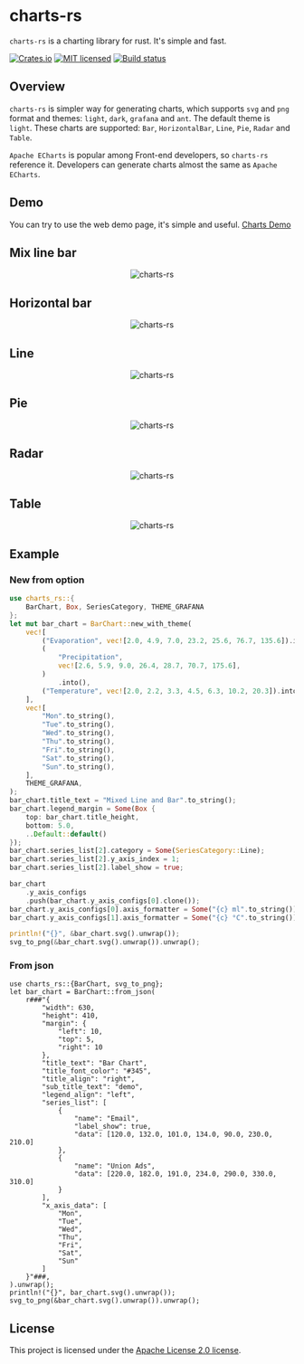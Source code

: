 # charts-rs

`charts-rs` is a charting library for rust. It's simple and fast.

[![Crates.io][crates-badge]][crates-url]
[![MIT licensed][apache2-badge]][apache2-url]
[![Build status](https://github.com/vicanso/charts-rs/actions/workflows/ci.yml/badge.svg?branch=main)](https://github.com/vicanso/charts-rs/actions/workflows/ci.yml)


[crates-badge]: https://img.shields.io/crates/v/charts-rs.svg
[crates-url]: https://crates.io/crates/charts-rs
[apache2-badge]: https://img.shields.io/badge/license-Apache2-blue.svg
[apache2-url]: https://github.com/vicanso/charts-rs/blob/main/LICENSE

## Overview

`charts-rs` is simpler way for generating charts, which supports `svg` and `png` format and themes: `light`, `dark`, `grafana` and `ant`. The default theme is `light`. These charts are supported: `Bar`, `HorizontalBar`, `Line`, `Pie`, `Radar` and `Table`.

`Apache ECharts` is popular among Front-end developers, so `charts-rs` reference it. Developers can generate charts almost the same as `Apache ECharts`. 

## Demo

You can try to use the web demo page, it's simple and useful. [Charts Demo](https://charts.npmtrend.com/)

## Mix line bar
<p align="center">
    <img src="./asset/image/mix-line-bar.png" alt="charts-rs">
</p>

## Horizontal bar
<p align="center">
    <img src="./asset/image/horizontal-bar.png" alt="charts-rs">
</p>

## Line
<p align="center">
    <img src="./asset/image/line.png" alt="charts-rs">
</p>

## Pie
<p align="center">
    <img src="./asset/image/pie.png" alt="charts-rs">
</p>

## Radar
<p align="center">
    <img src="./asset/image/radar.png" alt="charts-rs">
</p>

## Table
<p align="center">
    <img src="./asset/image/table.png" alt="charts-rs">
</p>

## Example

### New from option

```rust
use charts_rs::{
    BarChart, Box, SeriesCategory, THEME_GRAFANA
};
let mut bar_chart = BarChart::new_with_theme(
    vec![
        ("Evaporation", vec![2.0, 4.9, 7.0, 23.2, 25.6, 76.7, 135.6]).into(),
        (
            "Precipitation",
            vec![2.6, 5.9, 9.0, 26.4, 28.7, 70.7, 175.6],
        )
            .into(),
        ("Temperature", vec![2.0, 2.2, 3.3, 4.5, 6.3, 10.2, 20.3]).into(),
    ],
    vec![
        "Mon".to_string(),
        "Tue".to_string(),
        "Wed".to_string(),
        "Thu".to_string(),
        "Fri".to_string(),
        "Sat".to_string(),
        "Sun".to_string(),
    ],
    THEME_GRAFANA,
);
bar_chart.title_text = "Mixed Line and Bar".to_string();
bar_chart.legend_margin = Some(Box {
    top: bar_chart.title_height,
    bottom: 5.0,
    ..Default::default()
});
bar_chart.series_list[2].category = Some(SeriesCategory::Line);
bar_chart.series_list[2].y_axis_index = 1;
bar_chart.series_list[2].label_show = true;

bar_chart
    .y_axis_configs
    .push(bar_chart.y_axis_configs[0].clone());
bar_chart.y_axis_configs[0].axis_formatter = Some("{c} ml".to_string());
bar_chart.y_axis_configs[1].axis_formatter = Some("{c} °C".to_string());

println!("{}", &bar_chart.svg().unwrap());
svg_to_png(&bar_chart.svg().unwrap()).unwrap();
```

### From json

```rust,no_run
use charts_rs::{BarChart, svg_to_png};
let bar_chart = BarChart::from_json(
    r###"{
        "width": 630,
        "height": 410,
        "margin": {
            "left": 10,
            "top": 5,
            "right": 10
        },
        "title_text": "Bar Chart",
        "title_font_color": "#345",
        "title_align": "right",
        "sub_title_text": "demo",
        "legend_align": "left",
        "series_list": [
            {
                "name": "Email",
                "label_show": true,
                "data": [120.0, 132.0, 101.0, 134.0, 90.0, 230.0, 210.0]
            },
            {
                "name": "Union Ads",
                "data": [220.0, 182.0, 191.0, 234.0, 290.0, 330.0, 310.0]
            }
        ],
        "x_axis_data": [
            "Mon",
            "Tue",
            "Wed",
            "Thu",
            "Fri",
            "Sat",
            "Sun"
        ]
    }"###,
).unwrap();
println!("{}", bar_chart.svg().unwrap());
svg_to_png(&bar_chart.svg().unwrap()).unwrap();
```

## License

This project is licensed under the [Apache License 2.0 license].

[Apache License 2.0 license]: https://github.com/vicanso/charts-rs/blob/main/LICENSE